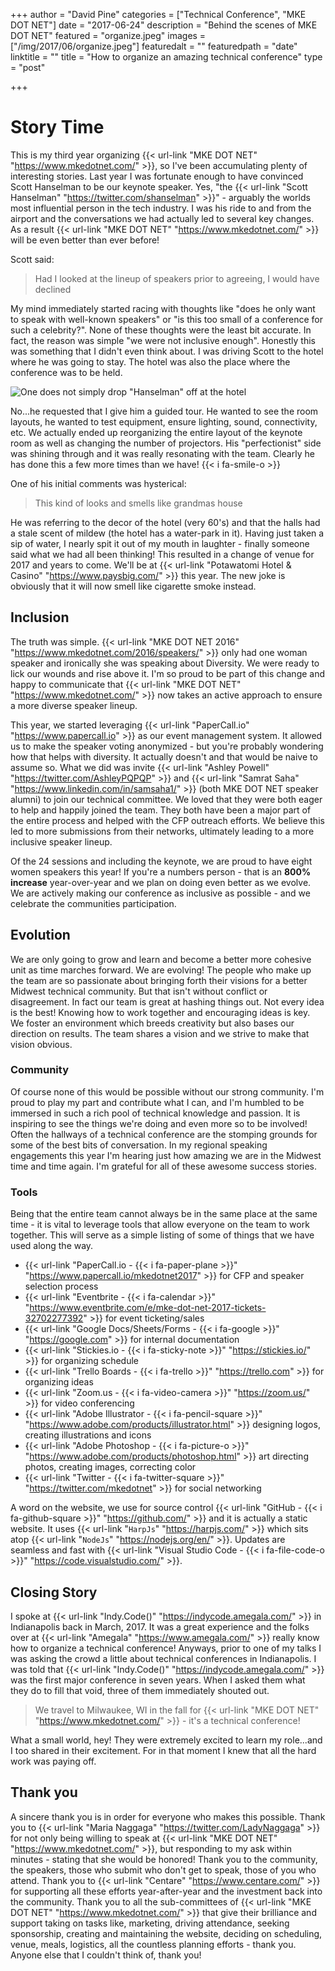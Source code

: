 +++
author = "David Pine"
categories = ["Technical Conference", "MKE DOT NET"]
date = "2017-06-24"
description = "Behind the scenes of MKE DOT NET"
featured = "organize.jpeg"
images = ["/img/2017/06/organize.jpeg"]
featuredalt = ""
featuredpath = "date"
linktitle = ""
title = "How to organize an amazing technical conference"
type = "post"

+++

# Story Time

This is my third year organizing {{< url-link "MKE DOT NET" "https://www.mkedotnet.com/" >}}, so I've been accumulating plenty of interesting stories. Last year I was fortunate enough to have convinced Scott Hanselman to be our keynote speaker. Yes, "the {{< url-link "Scott Hanselman" "https://twitter.com/shanselman" >}}" - arguably the worlds most influential person in the tech industry. I was his ride to and from the airport and the conversations we had actually led to several key changes. As a result {{< url-link "MKE DOT NET" "https://www.mkedotnet.com/" >}} will be even better than ever before!

Scott said:

> Had I looked at the lineup of speakers prior to agreeing, I would have declined

My mind immediately started racing with thoughts like "does he only want to speak with well-known speakers" or "is this too small of a conference for such a celebrity?". None of these thoughts were the least bit accurate. In fact, the reason was simple "we were not inclusive enough". Honestly this was something that I didn't even think about. I was driving Scott to the hotel where he was going to stay. The hotel was also the place where the conference was to be held.

![One does not simply drop "Hanselman" off at the hotel](/img/2017/06/hanselman.jpg)

No...he requested that I give him a guided tour. He wanted to see the room layouts, he wanted to test equipment, ensure lighting, sound, connectivity, etc. We actually ended up reorganizing the entire layout of the keynote room as well as changing the number of projectors. His "perfectionist" side was shining through and it was really resonating with the team. Clearly he has done this a few more times than we have! {{< i fa-smile-o >}}

One of his initial comments was hysterical:

> This kind of looks and smells like grandmas house

He was referring to the decor of the hotel (very 60's) and that the halls had a stale scent of mildew (the hotel has a water-park in it). Having just taken a sip of water, I nearly spit it out of my mouth in laughter - finally someone said what we had all been thinking! This resulted in a change of venue for 2017 and years to come. We'll be at {{< url-link "Potawatomi Hotel & Casino" "https://www.paysbig.com/" >}} this year. The new joke is obviously that it will now smell like cigarette smoke instead.

## Inclusion

The truth was simple. {{< url-link "MKE DOT NET 2016" "https://www.mkedotnet.com/2016/speakers/" >}} only had one woman speaker and ironically she was speaking about Diversity. We were ready to lick our wounds and rise above it. I'm so proud to be part of this change and happy to communicate that {{< url-link "MKE DOT NET" "https://www.mkedotnet.com/" >}} now takes an active approach to ensure a more diverse speaker lineup.

This year, we started leveraging {{< url-link "PaperCall.io" "https://www.papercall.io" >}} as our event management system. It allowed us to make the speaker voting anonymized - but you're probably wondering how that helps with diversity. It actually doesn't and that would be naive to assume so. What we did was invite {{< url-link "Ashley Powell" "https://twitter.com/AshleyPQPQP" >}} and {{< url-link "Samrat Saha" "https://www.linkedin.com/in/samsaha1/" >}} (both MKE DOT NET speaker alumni) to join our technical committee. We loved that they were both eager to help and happily joined the team. They both have been a major part of the entire process and helped with the CFP outreach efforts. We believe this led to more submissions from their networks, ultimately leading to a more inclusive speaker lineup.

Of the 24 sessions and including the keynote, we are proud to have eight women speakers this year! If you're a numbers person - that is an <strong>800% increase</strong> year-over-year and we plan on doing even better as we evolve. We are actively making our conference as inclusive as possible - and we celebrate the communities participation.

## Evolution

We are only going to grow and learn and become a better more cohesive unit as time marches forward. We are evolving! The people who make up the team are so passionate about bringing forth their visions for a better Midwest technical community. But that isn't without conflict or disagreement. In fact our team is great at hashing things out. Not every idea is the best! Knowing how to work together and encouraging ideas is key. We foster an environment which breeds creativity but also bases our direction on results. The team shares a vision and we strive to make that vision obvious.

### Community

Of course none of this would be possible without our strong community. I'm proud to play my part and contribute what I can, and I'm humbled to be immersed in such a rich pool of technical knowledge and passion. It is inspiring to see the things we're doing and even more so to be involved! Often the hallways of a technical conference are the stomping grounds for some of the best bits of conversation. In my regional speaking engagements this year I'm hearing just how amazing we are in the Midwest time and time again. I'm grateful for all of these awesome success stories.

### Tools

Being that the entire team cannot always be in the same place at the same time - it is vital to leverage tools that allow everyone on the team to work together. This will serve as a simple listing of some of things that we have used along the way.

 - {{< url-link "PaperCall.io - {{< i fa-paper-plane >}}" "https://www.papercall.io/mkedotnet2017" >}} for CFP and speaker selection process
 - {{< url-link "Eventbrite - {{< i fa-calendar >}}" "https://www.eventbrite.com/e/mke-dot-net-2017-tickets-32702277392" >}} for event ticketing/sales
 - {{< url-link "Google Docs/Sheets/Forms - {{< i fa-google >}}" "https://google.com" >}} for internal documentation
 - {{< url-link "Stickies.io - {{< i fa-sticky-note >}}" "https://stickies.io/" >}} for organizing schedule
 - {{< url-link "Trello Boards - {{< i fa-trello >}}" "https://trello.com" >}} for organizing ideas
 - {{< url-link "Zoom.us - {{< i fa-video-camera >}}" "https://zoom.us/" >}} for video conferencing
 - {{< url-link "Adobe Illustrator - {{< i fa-pencil-square >}}" "https://www.adobe.com/products/illustrator.html" >}} designing logos, creating illustrations and icons
 - {{< url-link "Adobe Photoshop - {{< i fa-picture-o >}}" "https://www.adobe.com/products/photoshop.html" >}} art directing photos, creating images, correcting color
 - {{< url-link "Twitter - {{< i fa-twitter-square >}}" "https://twitter.com/mkedotnet" >}} for social networking

A word on the website, we use for source control {{< url-link "GitHub - {{< i fa-github-square >}}" "https://github.com/" >}} and it is actually a static website. It uses {{< url-link "`HarpJs`" "https://harpjs.com/" >}} which sits atop {{< url-link "`NodeJs`" "https://nodejs.org/en/" >}}. Updates are seamless and fast with {{< url-link "Visual Studio Code - {{< i fa-file-code-o >}}" "https://code.visualstudio.com/" >}}.

## Closing Story

I spoke at {{< url-link "Indy.Code()" "https://indycode.amegala.com/" >}} in Indianapolis back in March, 2017. It was a great experience and the folks over at {{< url-link "Amegala" "https://www.amegala.com/" >}} really know how to organize a technical conference! Anyways, prior to one of my talks I was asking the crowd a little about technical conferences in Indianapolis. I was told that {{< url-link "Indy.Code()" "https://indycode.amegala.com/" >}} was the first major conference in seven years. When I asked them what they do to fill that void, three of them immediately shouted out.

> We travel to Milwaukee, WI in the fall for {{< url-link "MKE DOT NET" "https://www.mkedotnet.com/" >}} - it's a technical conference!

What a small world, hey! They were extremely excited to learn my role...and I too shared in their excitement. For in that moment I knew that all the hard work was paying off.

## Thank you

A sincere thank you is in order for everyone who makes this possible. Thank you to {{< url-link "Maria Naggaga" "https://twitter.com/LadyNaggaga" >}} for not only being willing to speak at {{< url-link "MKE DOT NET" "https://www.mkedotnet.com/" >}}, but responding to my ask within minutes - stating that she would be honored! Thank you to the community, the speakers, those who submit who don't get to speak, those of you who attend. Thank you to {{< url-link "Centare" "https://www.centare.com/" >}} for supporting all these efforts year-after-year and the investment back into the community. Thank you to all the sub-committees of {{< url-link "MKE DOT NET" "https://www.mkedotnet.com/" >}} that give their brilliance and support taking on tasks like, marketing, driving attendance, seeking sponsorship, creating and maintaining the website, deciding on scheduling, venue, meals, logistics, all the countless planning efforts - thank you. Anyone else that I couldn't think of, thank you!